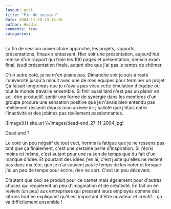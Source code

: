 ```yaml
---
layout: post
title: "Fin de session"
date: 2004-11-30 13:16:26
author: Hoedic
comments: true
categories: 
---
```



La fin de session universitaire approche, les projets, rapports, présentations, finaux s'entassent. Hier soir une présentation, aujourd'hui remise d'un rapport qui frole les 100 pages et présentation, demain exam final, jeudi présentation finale, autant dire que j'ai pas le temps de chômer.

D'un autre coté, je ne m'en plains pas. Dimanche soir je suis à  resté l'université jusqu'à minuit avec une de mes équipes pour terminer un projet. Ça faisait longtemps que je n'avais pas vécu cette émulation d'équipe où tout le monde travaille ensemble. Si finir aussi tard n'est pas un plaisir en soi, être productif, sentir une forme de synergie dans les membres d'un groupe procure une sensation positive que je n'avais bien entendu pas réellement ressenti depuis mon arrivée ici ; balloté que j'étais entre l'inactivité et des jobines pas réellement passionnantes.

![Image]({{ site.url }}/images/dead-end_27-11-2004.jpg)
<div class="photoattrib">Dead end ?</div>



Le coté un peu négatif de tout ceci, hormis la fatigue que je ne ressens pas tant que ça finalement, c'est une certaine perte d'inspiration. Si j'écris moins ici même, c'est autant pour une raison de temps que du fait d'un manque d'idée. Et pourtant des idées j'en ai, c'est juste qu'elles ne restent pas dans ma tête, que je n'ai souvent pas le temps de les noter et lorsque j'ai un peu de temps pour écrire, rien ne sort. C'est un peu décevant.

D'autant que ceci se produit pour ce carnet mais également pour d'autres choses qui requièrent un peu d'imagination et de créativité. En fait on en revient (un peu) aux entreprises qui pressent leurs employés comme des citrons tout en expliquant qu'il est important d'être novateur et créatif... ça va difficilement ensemble !